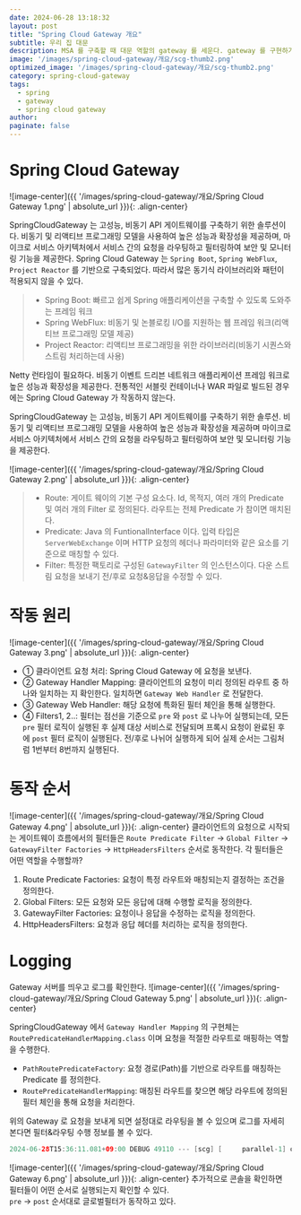 ```yaml
---
date: 2024-06-28 13:18:32
layout: post
title: "Spring Cloud Gateway 개요"
subtitle: 우리 집 대문
description: MSA 를 구축할 때 대문 역할의 gateway 를 세운다. gateway 를 구현하기 위한 방법 중 spring-cloud-gateway 를 선택지로 사용할 수 있다. 간략한 개요를 설명한다.
image: '/images/spring-cloud-gateway/개요/scg-thumb2.png'
optimized_image: '/images/spring-cloud-gateway/개요/scg-thumb2.png'
category: spring-cloud-gateway
tags: 
  - spring
  - gateway
  - spring cloud gateway
author:
paginate: false
---
```


# Spring Cloud Gateway

![image-center]({{ '/images/spring-cloud-gateway/개요/Spring Cloud Gateway 1.png' | absolute_url }}){: .align-center}

SpringCloudGateway 는 고성능, 비동기 API 게이트웨이를 구축하기 위한 솔루션이다. 비동기 및 리액티브 프로그래밍 모델을 사용하여 높은 성능과 확장성을 제공하며, 마이크로 서비스 아키텍처에서 서비스 간의 요청을 라우팅하고 필터링하여 보안 및 모니터링 기능을 제공한다. Spring Cloud Gateway 는 `Spring Boot`, `Spring WebFlux`, `Project Reactor` 를 기반으로 구축되었다. 따라서 많은 동기식 라이브러리와 패턴이 적용되지 않을 수 있다.

> - Spring Boot: 빠르고 쉽게 Spring 애플리케이션을 구축할 수 있도록 도와주는 프레임 워크
> - Spring WebFlux: 비동기 및 논블로킹 I/O를 지원하는 웹 프레임 워크(리액티브 프로그래밍 모델 제공)
> - Project Reactor: 리액티브 프로그래밍을 위한 라이브러리(비동기 시퀀스와 스트림 처리하는데 사용)

Netty 런타임이 필요하다.
비동기 이벤트 드리븐 네트워크 애플리케이션 프레임 워크로 높은 성능과 확장성을 제공한다.
전통적인 서블릿 컨테이너나 WAR 파일로 빌드된 경우에는 Spring Cloud Gateway 가 작동하지 않는다.

SpringCloudGateway 는 고성능, 비동기 API 게이트웨이를 구축하기 위한 솔루션.
비동기 및 리액티브 프로그래밍 모델을 사용하여 높은 성능과 확장성을 제공하며
마이크로 서비스 아키텍처에서 서비스 간의 요청을 라우팅하고 필터링하여 보안 및 모니터링 기능을 제공한다.

![image-center]({{ '/images/spring-cloud-gateway/개요/Spring Cloud Gateway 2.png' | absolute_url }}){: .align-center}

> - Route: 게이트 웨이의 기본 구성 요소다. Id, 목적지, 여러 개의 Predicate 및 여러 개의 Filter 로 정의된다. 라우트는 전체 Predicate 가 참이면 매치된다.
> - Predicate: Java 의 FuntionalInterface 이다. 입력 타입은 `ServerWebExchange` 이며 HTTP 요청의 헤더나 파라미터와 같은 요소를 기준으로 매칭할 수 있다.
> - Filter: 특정한 팩토리로 구성된 `GatewayFilter` 의 인스턴스이다. 다운 스트림 요청을 보내기 전/후로 요청&응답을 수정할 수 있다.

# 작동 원리
![image-center]({{ '/images/spring-cloud-gateway/개요/Spring Cloud Gateway 3.png' | absolute_url }}){: .align-center}
- ① 클라이언트 요청 처리: Spring Cloud Gateway 에 요청을 보낸다.  
- ② Gateway Handler Mapping: 클라이언트의 요청이 미리 정의된 라우트 중 하나와 일치하는 지 확인한다. 일치하면 `Gateway Web Handler` 로 전달한다.  
- ③ Gateway Web Handler: 해당 요청에 특화된 필터 체인을 통해 실행한다.  
- ④ Filters1, 2..: 필터는 점선을 기준으로 `pre` 와 `post` 로 나누어 실행되는데, 모든 `pre` 필터 로직이 실행된 후 실제 대상 서비스로 전달되며 프록시 요청이 완료된 후에 `post` 필터 로직이 실행된다. 전/후로 나뉘어 실행하게 되어 실제 순서는 그림처럼 1번부터 8번까지 실행된다.  

# 동작 순서
![image-center]({{ '/images/spring-cloud-gateway/개요/Spring Cloud Gateway 4.png' | absolute_url }}){: .align-center}
클라이언트의 요청으로 시작되는 게이트웨이 흐름에서의 필터들은  `Route Predicate Filter` -> `Global Filter` -> `GatewayFilter Factories` -> `HttpHeadersFilters` 순서로 동작한다. 각 필터들은 어떤 역할을 수행할까?

1. Route Predicate Factories: 요청이 특정 라우트와 매칭되는지 결정하는 조건을 정의한다.
2. Global Filters: 모든 요청와 모든 응답에 대해 수행할 로직을 정의한다.
3. GatewayFilter Factories: 요청이나 응답을 수정하는 로직을 정의한다.
4. HttpHeadersFilters: 요청과 응답 헤더를 처리하는 로직을 정의한다.

# Logging
Gateway 서버를 띄우고 로그를 확인한다.
![image-center]({{ '/images/spring-cloud-gateway/개요/Spring Cloud Gateway 5.png' | absolute_url }}){: .align-center}

SpringCloudGateway 에서 `Gateway Handler Mapping` 의 구현체는 `RoutePredicateHandlerMapping.class` 이며 요청을 적절한 라우트로 매핑하는 역할을 수행한다.
 
- `PathRoutePredicateFactory`: 요청 경로(Path)를 기반으로 라우트를 매칭하는 Predicate 를 정의한다.
- `RoutePredicateHandlerMapping`: 매칭된 라우트를 찾으면 해당 라우트에 정의된 필터 체인을 통해 요청을 처리한다.

위의 Gateway 로 요청을 보내게 되면 설정대로 라우팅을 볼 수 있으며 로그를 자세히 본다면 필터&라우팅 수행 정보를 볼 수 있다.
```java
2024-06-28T15:36:11.081+09:00 DEBUG 49110 --- [scg] [     parallel-1] o.s.c.g.h.RoutePredicateHandlerMapping   : Mapping [Exchange: GET http://localhost:8000/orders/v3] to Route{id='orders', uri=http://localhost:8091, order=0, predicate=Paths: [/orders/**], match trailing slash: true, gatewayFilters=[[[RewritePath /orders/(?<path>.*) = '/${path}'], order = 0]], metadata={}}
```
![image-center]({{ '/images/spring-cloud-gateway/개요/Spring Cloud Gateway 6.png' | absolute_url }}){: .align-center}
추가적으로 콘솔을 확인하면 필터들이 어떤 순서로 실행되는지 확인할 수 있다.  
`pre` -> `post` 순서대로 글로벌필터가 동작하고 있다.